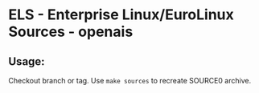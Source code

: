 # ELS - Enterprise Linux/EuroLinux Sources - openais
 
## Usage:
  Checkout branch or tag. Use `make sources` to recreate  SOURCE0 archive.
